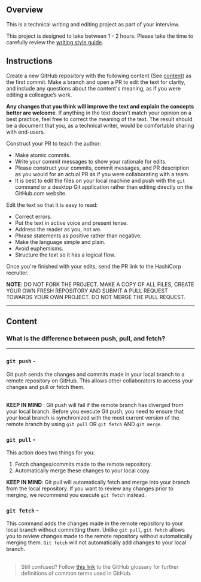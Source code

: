 ## Overview

This is a technical writing and editing project as part of your interview.

This project is designed to take between 1 - 2 hours.
Please take the time to carefully review the [writing style guide](../styling-guide-snippet.md).

## Instructions

Create a new GitHub repository with the following content (See [content](#content)) as the first commit. Make a branch and open a PR to edit the text for clarity, and include any questions about the content's meaning, as if you were editing a colleague’s work. 

 **Any changes that you think will improve the text and explain the concepts better are welcome**. If anything in the text doesn’t match your opinion on a best practice, feel free to correct the meaning of the text. The result should be a document that you, as a technical writer, would be comfortable sharing with end-users.


Construct your PR to teach the author:
- Make atomic commits.
- Write your commit messages to show your rationale for edits.
- Please construct your commits, commit messages, and PR description as you would for an actual PR as if you were collaborating with a team.
- It is best to edit the files on your local machine and push with the `git` command or a desktop Git application rather than editing directly on the GitHub.com website.

Edit the text so that it is easy to read:
- Correct errors.
- Put the text in active voice and present tense.
- Address the reader as you, not we.
- Phrase statements as positive rather than negative.
- Make the language simple and plain. 
- Avoid euphemisms.
- Structure the text so it has a logical flow. 

Once you're finished with your edits, send the PR link to the HashiCorp recruiter.

**NOTE**: DO NOT FORK THE PROJECT. MAKE A COPY OF ALL FILES, CREATE YOUR OWN FRESH REPOSITORY AND SUBMIT A PULL REQUEST TOWARDS YOUR OWN PROJECT. DO NOT MERGE THE PULL REQUEST.

---

## Content

### What is the difference between push, pull, and fetch?
*** 

### `git push` - 
Git push sends the changes and commits made in your local branch to a remote repository on GitHub. This allows other collaborators to access your changes and pull or fetch them.  
<br> 

**KEEP IN MIND** : Git push will fail if the remote branch has diverged from your local branch. Before you execute Git push, you need to ensure that your local branch is synchronized with the most current version of the remote branch by using `git pull` OR `git fetch` AND `git merge`.
 

### `git pull` - 
This action does two things for you:  
1. Fetch changes/commits made to the remote repository.
2. Automatically merge these changes to your local copy.  

**KEEP IN MIND**: Git pull will automatically fetch and merge into your branch from the local repository. If you want to review any changes prior to merging, we recommend you execute `git fetch` instead.


### `git fetch` - 
This command adds the changes made in the remote repository to your local branch without committing them. Unlike `git pull`, `git fetch` allows you to review changes made to the remote repository without automatically merging them. `Git fetch` will not automatically add changes to your local branch.  
<br> 
> Still confused? Follow [this link](https://docs.github.com/en/get-started/quickstart/github-glossary) to the GitHub glossary for further definitions of common terms used in GitHub. 
